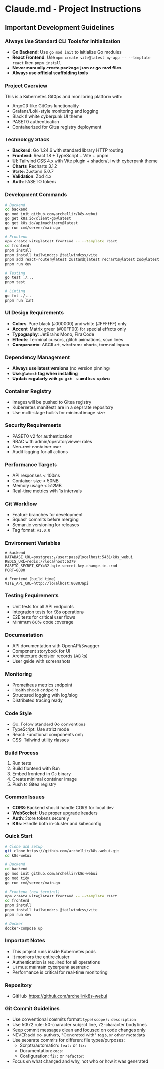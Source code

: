 # Claude.md - Project Instructions

## Important Development Guidelines

### Always Use Standard CLI Tools for Initialization
- **Go Backend**: Use `go mod init` to initialize Go modules
- **React Frontend**: Use `npm create vite@latest my-app -- --template react` then `pnpm install`
- **Never manually create package.json or go.mod files**
- **Always use official scaffolding tools**

### Project Overview
This is a Kubernetes GitOps and monitoring platform with:
- ArgoCD-like GitOps functionality
- Grafana/Loki-style monitoring and logging
- Black & white cyberpunk UI theme
- PASETO authentication
- Containerized for Gitea registry deployment

### Technology Stack
- **Backend**: Go 1.24.6 with standard library HTTP routing
- **Frontend**: React 18 + TypeScript + Vite + pnpm
- **UI**: Tailwind CSS 4.x with Vite plugin + shadcn/ui with cyberpunk theme
- **Charts**: Recharts 3.1.2
- **State**: Zustand 5.0.7
- **Validation**: Zod 4.x
- **Auth**: PASETO tokens

### Development Commands
```bash
# Backend
cd backend
go mod init github.com/archellir/k8s-webui
go get k8s.io/client-go@latest
go get k8s.io/apimachinery@latest
go run cmd/server/main.go

# Frontend
npm create vite@latest frontend -- --template react
cd frontend
pnpm install
pnpm install tailwindcss @tailwindcss/vite
pnpm add react-router@latest zustand@latest recharts@latest zod@latest
pnpm run dev

# Testing
go test ./...
pnpm test

# Linting
go fmt ./...
pnpm run lint
```

### UI Design Requirements
- **Colors**: Pure black (#000000) and white (#FFFFFF) only
- **Accent**: Matrix green (#00FF00) for special effects only
- **Typography**: JetBrains Mono, Fira Code
- **Effects**: Terminal cursors, glitch animations, scan lines
- **Components**: ASCII art, wireframe charts, terminal inputs

### Dependency Management
- **Always use latest versions** (no version pinning)
- **Use `@latest` tag when installing**
- **Update regularly with `go get -u` and `bun update`**

### Container Registry
- Images will be pushed to Gitea registry
- Kubernetes manifests are in a separate repository
- Use multi-stage builds for minimal image size

### Security Requirements
- PASETO v2 for authentication
- RBAC with admin/operator/viewer roles
- Non-root container user
- Audit logging for all actions

### Performance Targets
- API responses < 100ms
- Container size < 50MB
- Memory usage < 512MB
- Real-time metrics with 1s intervals

### Git Workflow
- Feature branches for development
- Squash commits before merging
- Semantic versioning for releases
- Tag format: `v1.0.0`

### Environment Variables
```env
# Backend
DATABASE_URL=postgres://user:pass@localhost:5432/k8s_webui
REDIS_URL=redis://localhost:6379
PASETO_SECRET_KEY=32-byte-secret-key-change-in-prod
PORT=8080

# Frontend (build time)
VITE_API_URL=http://localhost:8080/api
```

### Testing Requirements
- Unit tests for all API endpoints
- Integration tests for K8s operations
- E2E tests for critical user flows
- Minimum 80% code coverage

### Documentation
- API documentation with OpenAPI/Swagger
- Component storybook for UI
- Architecture decision records (ADRs)
- User guide with screenshots

### Monitoring
- Prometheus metrics endpoint
- Health check endpoint
- Structured logging with log/slog
- Distributed tracing ready

### Code Style
- Go: Follow standard Go conventions
- TypeScript: Use strict mode
- React: Functional components only
- CSS: Tailwind utility classes

### Build Process
1. Run tests
2. Build frontend with Bun
3. Embed frontend in Go binary
4. Create minimal container image
5. Push to Gitea registry

### Common Issues
- **CORS**: Backend should handle CORS for local dev
- **WebSocket**: Use proper upgrade headers
- **Auth**: Store tokens securely
- **K8s**: Handle both in-cluster and kubeconfig

### Quick Start
```bash
# Clone and setup
git clone https://github.com/archellir/k8s-webui.git
cd k8s-webui

# Backend
cd backend
go mod init github.com/archellir/k8s-webui
go mod tidy
go run cmd/server/main.go

# Frontend (new terminal)
npm create vite@latest frontend -- --template react
cd frontend
pnpm install
pnpm install tailwindcss @tailwindcss/vite
pnpm run dev

# Docker
docker-compose up
```

### Important Notes
- This project runs inside Kubernetes pods
- It monitors the entire cluster
- Authentication is required for all operations
- UI must maintain cyberpunk aesthetic
- Performance is critical for real-time monitoring

### Repository
- GitHub: https://github.com/archellir/k8s-webui

### Git Commit Guidelines

- Use conventional commits format: `type(scope): description`
- Use 50/72 rule: 50-character subject line, 72-character body lines
- Keep commit messages clean and focused on code changes only
- NEVER add co-authors, "Generated with" tags, or other metadata
- Use separate commits for different file types/purposes:
  - Scripts/automation: `feat:` or `fix:`
  - Documentation: `docs:`
  - Configuration: `fix:` or `refactor:`
- Focus on what changed and why, not who or how it was generated